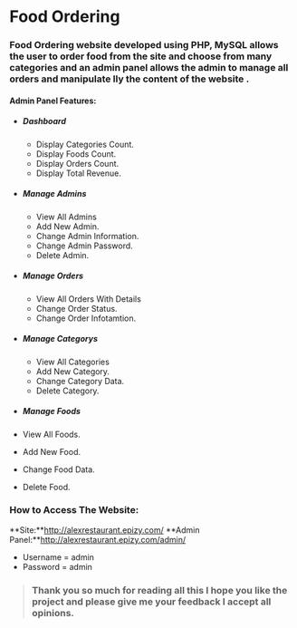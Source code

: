 # Food Ordering

### Food Ordering website developed using PHP, MySQL allows the user to order food from the site and choose from many categories and an admin panel allows the admin to manage all orders and manipulate lly the content of the website .

#### Admin Panel Features:

- ##### Dashboard
  - Display Categories Count.
  - Display Foods Count.
  - Display Orders Count.
  - Display Total Revenue.

- ##### Manage Admins
  - View All Admins
  - Add New Admin.
  - Change Admin Information.
  - Change Admin Password.
  - Delete Admin.

- ##### Manage Orders
  - View All Orders With Details
  - Change Order Status.
  - Change Order Infotamtion.

- ##### Manage Categorys
  - View All Categories
  - Add New Category.
  - Change Category Data.
  - Delete Category.

- ##### Manage Foods
- View All Foods.
- Add New Food.
- Change Food Data.
- Delete Food.

### How to Access The Website:
  **Site:**http://alexrestaurant.epizy.com/
  **Admin Panel:**http://alexrestaurant.epizy.com/admin/
  - Username = admin
  - Password = admin


> ### Thank you so much for reading all this I hope you like the project and please give me your feedback I accept all opinions.